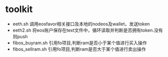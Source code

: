 # toolkit

* eeth.sh 调用eosfavor相关接口及本地的nodeos及wallet，发送token
* eeth2.sh 将eos账户保存在text文件中，循环读取并判断是否拥有token.没有则push
* fibos_buyram.sh 引用fo项目,判断ram是否小于某个值进行买入操作
* fibos_sellram.sh 引用fo项目,判断ram是否大于某个值进行卖出操作
